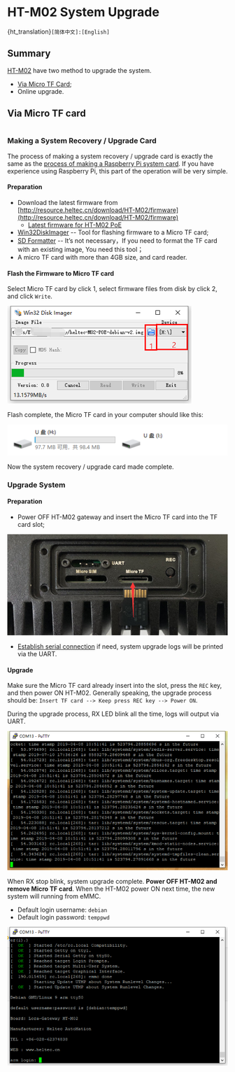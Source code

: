# HT-M02 System Upgrade
{ht_translation}`[简体中文]:[English]`
## Summary

[HT-M02](https://heltec.org/project/ht-m02/) have two method to upgrade the system.

- [Via Micro TF Card](#via-micro-tf-card);
- Online upgrade.

## Via Micro TF card

``` {Warning} The power source for HT-M02 cannot be cut off during the upgrade process, or it may cause permanent damage to the HT-M02 gateway.

```

### Making a System Recovery / Upgrade Card

The process of making a system recovery / upgrade card is exactly the same as the [process of making a Raspberry Pi system card](https://projects.raspberrypi.org/en/projects/raspberry-pi-setting-up/2). If you have experience using Raspberry Pi, this part of the operation will be very simple.

#### Preparation

- Download the latest firmware from [http://resource.heltec.cn/download/HT-M02/firmware](http://resource.heltec.cn/download/HT-M02/firmware)
  - [Latest firmware for HT-M02 PoE](http://resource.heltec.cn/download/HT-M02/firmware/heltec-M02-POE-debian-v2.img)
- [Win32DiskImager](http://resource.heltec.cn/download/tools/Win32DiskImager.zip) -- Tool for flashing firmware to a Micro TF card;
- [SD Formatter](http://resource.heltec.cn/download/tools/SD_Formatter.zip) -- It’s not necessary，If you need to format the TF card with an existing image, You need this tool；
- A micro TF card with more than 4GB size, and card reader.

#### Flash the Firmware to Micro TF card

Select Micro TF card by click 1, select  firmware files from disk by click 2, and click `Write`.

![](img/system_upgrade/01.png)

Flash complete, the Micro TF card in your computer should like this:

![](img/system_upgrade/02.png)

Now the system recovery / upgrade card made complete.

### Upgrade System

#### Preparation

- Power OFF HT-M02 gateway and insert the Micro TF card into the TF card slot;

![](img/system_upgrade/03.png)

- [Establish serial connection](https://heltec-automation-docs.readthedocs.io/en/latest/gateway/ht-m02/quick_start_poe.html#serial) if need, system upgrade logs will be printed via the UART.

#### Upgrade

Make sure the Micro TF card already insert into the slot, press the `REC` key, and then power ON HT-M02. Generally speaking, the upgrade process should be: `Insert TF card --> Keep press REC key --> Power ON`.

During the upgrade process, RX LED blink all the time, logs will output via UART.

![](img/system_upgrade/04.png)

When RX stop blink, system upgrade complete. **Power OFF HT-M02 and remove Micro TF card**. When the HT-M02 power ON next time, the new system will running from eMMC.

- Default login username: `debian`
- Default login password: `temppwd`

![](img/system_upgrade/05.png)

``` {Tip} Don&#39;t forget remove the Micro TF card, or the system will running from TF card automatically in the next powe ON, and the system will be upgrade again.

```

